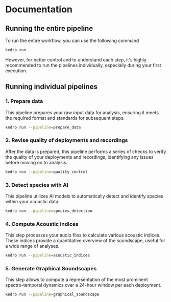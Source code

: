 # Documentation

## Running the entire pipeline

To run the entire workflow, you can use the following command

```bash
kedro run
```
However, for better control and to understand each step, it's highly recommended to run the pipelines individually, especially during your first execution.

## Running individual pipelines

### 1. Prepare data

This pipeline prepares your raw input data for analysis, ensuring it meets the required format and standards for subsequent steps.

```bash
kedro run --pipeline=prepare_data
```

### 2. Revise quality of deployments and recordings

After the data is prepared, this pipeline performs a series of checks to verify the quality of your deployments and recordings, identifying any issues before moving on to analysis.

```bash
kedro run --pipeline=quality_control
```

### 3. Detect species with AI

This pipeline utilizes AI models to automatically detect and identify species within your acoustic data.

```bash
kedro run --pipeline=species_detection
```

### 4. Compute Acoustic Indices

This step processes your audio files to calculate various acoustic indices. These indices provide a quantitative overview of the soundscape, useful for a wide range of analyses.

```bash
kedro run --pipeline=acoustic_indices
```

### 5. Generate Graphical Soundscapes

This step allows to compute a representation of the most prominent spectro-temporal dynamics over a 24-hour window per each deployment.

```bash
kedro run --pipeline=graphical_soundscape
```
